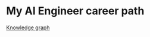 # My AI Engineer career path
[Knowledge graph](https://egohackzero.github.io/Knowledge-graph-AI-Engineer/)